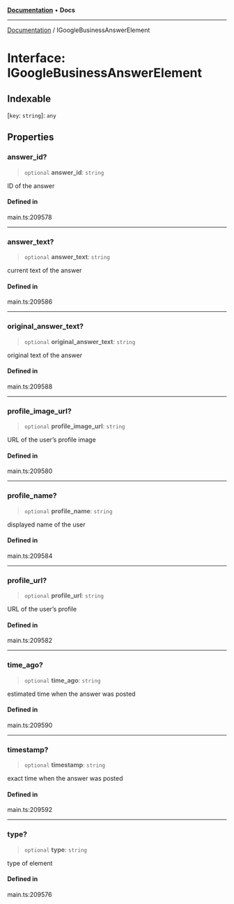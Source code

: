 [**Documentation**](../README.md) • **Docs**

***

[Documentation](../globals.md) / IGoogleBusinessAnswerElement

# Interface: IGoogleBusinessAnswerElement

## Indexable

 \[`key`: `string`\]: `any`

## Properties

### answer\_id?

> `optional` **answer\_id**: `string`

ID of the answer

#### Defined in

main.ts:209578

***

### answer\_text?

> `optional` **answer\_text**: `string`

current text of the answer

#### Defined in

main.ts:209586

***

### original\_answer\_text?

> `optional` **original\_answer\_text**: `string`

original text of the answer

#### Defined in

main.ts:209588

***

### profile\_image\_url?

> `optional` **profile\_image\_url**: `string`

URL of the user’s profile image

#### Defined in

main.ts:209580

***

### profile\_name?

> `optional` **profile\_name**: `string`

displayed name of the user

#### Defined in

main.ts:209584

***

### profile\_url?

> `optional` **profile\_url**: `string`

URL of the user’s profile

#### Defined in

main.ts:209582

***

### time\_ago?

> `optional` **time\_ago**: `string`

estimated time when the answer was posted

#### Defined in

main.ts:209590

***

### timestamp?

> `optional` **timestamp**: `string`

exact time when the answer was posted

#### Defined in

main.ts:209592

***

### type?

> `optional` **type**: `string`

type of element

#### Defined in

main.ts:209576
